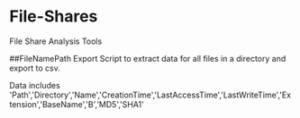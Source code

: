 # File-Shares
File Share Analysis Tools

##FileNamePath Export
Script to extract data for all files in a directory and export to csv.

Data includes 'Path','Directory','Name','CreationTime','LastAccessTime','LastWriteTime','Extension','BaseName','B','MD5','SHA1'

